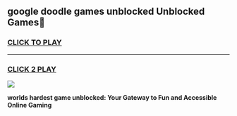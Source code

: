 
## google doodle games unblocked Unblocked Games👋
<h3>
<a href="https://premium.freeplayer.one?title=google_doodle_games_unblocked&ref=16F">CLICK TO PLAY</a></h3>
<hr>

<h3>
<a href="https://premium.freeplayer.one?title=google_doodle_games_unblocked&ref=16F">CLICK 2 PLAY</a>
  
</h3>

<a href="https://premium.freeplayer.one?title=google_doodle_games_unblocked&ref=16F/"><img src="https://clearcache.store/games.png"></a>


**worlds hardest game unblocked: Your Gateway to Fun and Accessible Online Gaming**
